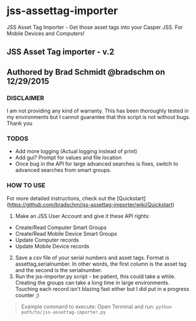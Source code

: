 # jss-assettag-importer
JSS Asset Tag Importer - Get those asset tags into your Casper JSS. For Mobile Devices and Computers!
## JSS Asset Tag importer - v.2
## Authored by Brad Schmidt @bradschm on 12/29/2015

### DISCLAIMER
I am not providing any kind of warranty. This has been thoroughly tested in my environments but I cannot guarantee that this script is not without bugs.
Thank you

### TODOS
- Add more logging (Actual logging instead of print)
- Add gui? Prompt for values and file location
- Once bug in the API for large advanced searches is fixes, switch to advanced searches from smart groups.

### HOW TO USE
For more detailed instructions, check out the [Quickstart] (https://github.com/bradschm/jss-assettag-importer/wiki/Quickstart)   

1. Make an JSS User Account and give it these API rights:
  * Create/Read Computer Smart Groups
  * Create/Read Mobile Device Smart Groups
  * Update Computer records
  * Update Mobile Device records
2. Save a csv file of your serial numbers and asset tags. Format is assettag,serialnumber. In other words, the first column is the asset tag and the second is the serialnumber.
3. Run the jss-importer.py script - be patient, this could take a while. Creating the groups can take a long time in large environments. Touching each record isn't blazing fast either but I did put in a progress counter ;)

> Example command to execute: Open Terminal and run: `python path/to/jss-assettag-importer.py`


